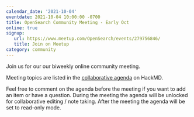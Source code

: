 ```yaml
---
calendar_date: '2021-10-04'
eventdate: 2021-10-04 10:00:00 -0700
title: OpenSearch Community Meeting - Early Oct
online: true
signup:
   url: https://www.meetup.com/OpenSearch/events/279756846/
   title: Join on Meetup
category: community
---
```


Join us for our our biweekly online community meeting. 

Meeting topics are listed in the [collaborative agenda](https://hackmd.io/LpapCch6SW2KBo0Gbv4-1w?both) on HackMD. 

Feel free to comment on the agenda before the meeting if you want to add an item or have a question. 
During the meeting the agenda will be unlocked for collaborative editing / note taking. After the meeting the agenda will be set to read-only mode. 

      